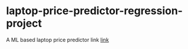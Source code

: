 # laptop-price-predictor-regression-project
A ML based laptop price predictor
 link
 [link](https://share.streamlit.io/himank0/laptop-price-predictor-regression-project/main/app.py)
